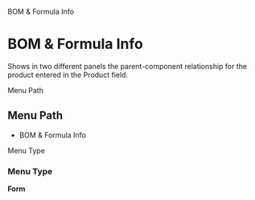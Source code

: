 
BOM & Formula Info
# BOM & Formula Info


Shows in two different panels the parent-component relationship for the product entered in the Product field.

Menu Path
## Menu Path



- BOM & Formula Info

Menu Type
### Menu Type

**Form**

